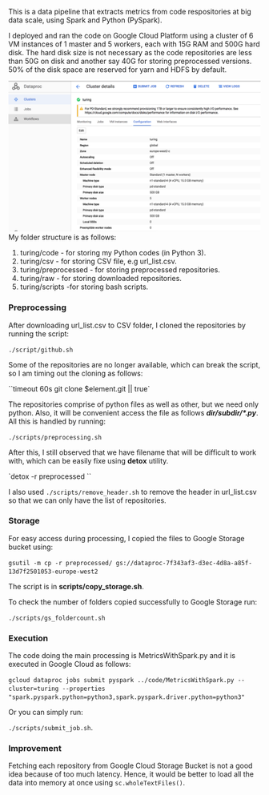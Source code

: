 

This is a data pipeline that extracts metrics from code respositories at big data scale, using Spark and Python (PySpark).

I deployed and ran the code on Google Cloud Platform using a cluster of 6 VM instances of 1 master and 5 workers, each with 15G RAM and 500G hard disk. The hard disk size is not necessary as the code repositories are less than 50G on disk and another say 40G for storing preprocessed versions. 50% of the disk space are reserved for yarn and HDFS by default.

![Data Challenge Cluster](./cluster.png )
My folder structure is as follows:

1. turing/code - for storing my Python  codes (in Python 3).
2. turing/csv - for storing CSV file, e.g url_list.csv.
3. turing/preprocessed - for storing preprocessed repositories.
4. turing/raw - for storing downloaded repositories.
5. turing/scripts -for storing bash scripts.
### Preprocessing

After downloading url_list.csv to CSV folder, I cloned the repositories by running the script:

``./script/github.sh``

Some of the repositories are no longer available, which can break the script, so I am timing out the cloning as follows:

``timeout 60s git clone $element.git || true`

The repositories comprise of python files as well as other, but we need only python. Also, it will be convenient access the file as follows *__dir/subdir/\*.py__*. All this is handled by running:

``./scripts/preprocessing.sh``

After this, I still observed that we have filename that will be difficult to work with, which can be easily fixe using **detox** utility.

`detox -r preprocessed ``

I also used ``./scripts/remove_header.sh`` to remove the header in url_list.csv so that we can only have the list of repositories.

### Storage

For easy access during processing, I copied the files to Google Storage bucket using:

``gsutil -m cp -r preprocessed/ gs://dataproc-7f343af3-d3ec-4d8a-a85f-13d7f2501053-europe-west2``

The script is in **scripts/copy_storage.sh**.

To check the number of folders copied successfully to Google Storage run:

``./scripts/gs_foldercount.sh``

### Execution

The code doing the main processing is MetricsWithSpark.py and it is executed in Google Cloud as follows:

``gcloud dataproc jobs submit pyspark ../code/MetricsWithSpark.py --cluster=turing --properties "spark.pyspark.python=python3,spark.pyspark.driver.python=python3"``

Or you can simply run:

``./scripts/submit_job.sh``.

### Improvement
Fetching each repository from Google Cloud Storage Bucket is not a good idea because of too much latency. Hence, it would be better to load all the data into memory at once using ``sc.wholeTextFiles()``.


